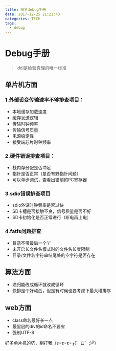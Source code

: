 ```yaml
---
title: 简易debug手册
date: 2017-12-25 21:21:43
categories: TECH
tags: 
  - debug
---
```

# Debug手册

> ddl是检验真理的唯一标准

## 单片机方面

### 1.外部设变传输速率不够排查项目：

- 本地缓存加载速度
- 缓存发送逻辑
- 传输时钟频率
- 传输信号质量
- 电源稳定性
- 接受端芯片时钟频率

### 2.硬件错误排查项目：

- 栈内存分配是否冲足
- 指针是否正常（是否有野指针问题）
- 可以单步调试，查看出错前的PC寄存器

### 3.sdio错误排查项目

- sdio外设时钟频率是否过快
- SD卡槽是否接触不良，信号质量是否不好
- SD卡初始化是否正常进行（断电再上电）

### 4.fatfs问题排查

- 目录不带最后一个'/'
- 未开启长文件名模式时的文件名长度限制
- 目录/文件名字符串结尾处的空字符是否存在

## 算法方面

- 递归能改成循环就改成循环
- 快排是个好动西，但是有时候也要考虑下最大堆排序

## web方面

- class命名最好长一点
- 最里层的div的id命名不要省
- 强制UTF-8

好多单片机的坑，别打我（ε=ε=ε=┏(゜ロ゜;)┛）
